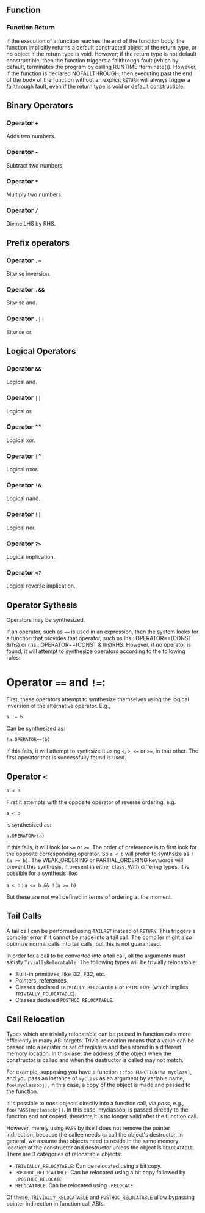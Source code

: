 ## Function
### Function Return

If the execution of a function reaches the end of the function body, the function implicitly returns a default constructed object of the return type, or no object if the return type is void. However; if the return type is not default constructible, then the function triggers a fallthrough fault (which by default, terminates the program by calling RUNTIME::terminate()). However, if the function is declared NOFALLTHROUGH, then executing past the end of the body of the function without an explicit `RETURN` will always trigger a fallthrough fault, even if the return type is void or default constructible.


## Binary Operators

### Operator `+`

Adds two numbers.

### Operator `-`

Subtract two numbers.

### Operator `*`

Multiply two numbers.

### Operator `/`

Divine LHS by RHS.

## Prefix operators

### Operator `.~`

Bitwise inversion.

### Operator `.&&`

Bitwise and.

### Operator `.||`

Bitwise or.

## Logical Operators

### Operator `&&`

Logical and.

### Operator `||`

Logical or.

### Operator `^^`

Logical xor.

### Operator `!^`

Logical nxor.

### Operator `!&`

Logical nand.

### Operator `!|`

Logical nor.

### Operator `?>`

Logical implication.

### Operator `<?`

Logical reverse implication.

## Operator Sythesis

Operators may be synthesized. 

If an operator, such as `==` is used in an expression, then the system looks for a function that provides that operator,
 such as lhs::.OPERATOR==(CONST &rhs) or rhs::.OPERATOR==(CONST & lhs)RHS. However, if no operator is found, it will
 attempt to synthesize operators according to the following rules:
 
# Operator `==` and `!=`:

First, these operators attempt to synthesize themselves using the logical inversion of the alternative operator. E.g.,

`a != b`

Can be synthesized as:

`!a.OPERATOR==(b)`

If this fails, it will attempt to synthsize it using `<`, `>`, `<=` or `>=`, in that other. The first operator that is
 successfully found is used.
 
## Operator `<`

`a < b`

First it attempts with the opposite operator of reverse ordering, e.g.

`a < b`

is synthesized as:

`b.OPERATOR>(a)`

If this fails, it will look for `<=` or `>=`. The order of preference is to first look for the opposite corresponding 
operator. So `a < b` will prefer to synthsize as `!(a >= b)`. The WEAK_ORDERING or PARTIAL_ORDERING keywords will
prevent this synthesis, if present in either class. With differing types, it is possible for a synthesis like:

`a < b` : `a <= b && !(a >= b)`

But these are not well defined in terms of ordering at the moment.


## Tail Calls

A tail call can be performed using `TAILRET` instead of `RETURN`. This triggers a compiler error if it cannot
be made into a tail call. The compiler might also optimize normal calls into tail calls, but this is not guaranteed.

In order for a call to be converted into a tail call, all the arguments must satisfy `TrviallyRelocatable`. The 
following types will be trivially relocatable:

* Built-in primitives, like I32, F32, etc.
* Pointers, references.
* Classes declared `TRIVIALLY_RELOCATABLE` or `PRIMITIVE` (which implies `TRIVIALLY_RELOCATABLE`).
* Classes declared `POSTHOC_RELOCATABLE`.

## Call Relocation

Types which are trivially relocatable can be passed in function calls more efficiently in many ABI targets. 
Trivial relocation means that a value can be passed into a register or set of registers and then stored in a different
memory location. In this case, the address of the object when the constructor is called and when the destructor is called
may not match. 

For example, supposing you have a function `::foo FUNCTION(%a myclass)`, and you pass an instance of `myclass` as 
an argument by variable name, `foo(myclassobj)`, in this case, a copy of the object is made and passed to the function.

It is possible to *pass* objects directly into a function call, via *pass*, e.g., `foo(PASS(myclassobj))`. In this case,
myclassobj is passed directly to the function and not copied, therefore it is no longer valid after the function call.

However, merely using `PASS` by itself does not remove the pointer indirection, because the callee needs to call the
object's destructor. In general, we assume that objects need to reside in the same memory location at the constructor
and destructor unless the object is `RELOCATABLE`. There are 3 categories of relocatable objects:

* `TRIVIALLY_RELOCATABLE`: Can be relocated using a bit copy.
* `POSTHOC_RELOCATABLE`: Can be relocated using a bit copy followed by `.POSTHOC_RELOCATE`
* `RELOCATABLE`: Can be relocated using `.RELOCATE`.

Of these, `TRIVIALLY_RELOCATABLE` and `POSTHOC_RELOCATABLE` allow bypassing pointer indirection in function call ABIs.


